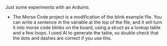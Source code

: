 Just some experiments with an Arduino.

* The Morse Code project is a modification of the blink example file. You can write a sentence in the variable at the top of the file, and it will turn it into morse code blinks on the board, using a struct as a lookup table and a few loops. I used AI to generate the table, so double check that the dots and dashes are correct if you use this.
